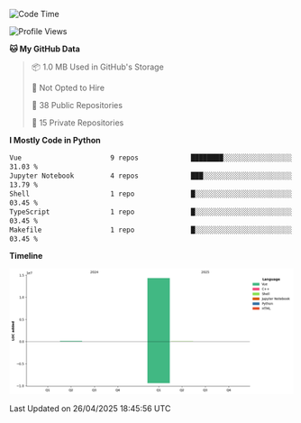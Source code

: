 <!--START_SECTION:waka-->
![Code Time](http://img.shields.io/badge/Code%20Time-134%20hrs%2059%20mins-blue)

![Profile Views](http://img.shields.io/badge/Profile%20Views-55-blue)

**🐱 My GitHub Data** 

> 📦 1.0 MB Used in GitHub's Storage 
 > 
> 🚫 Not Opted to Hire
 > 
> 📜 38 Public Repositories 
 > 
> 🔑 15 Private Repositories 
 > 
**I Mostly Code in Python** 

```text
Vue                      9 repos             ████████░░░░░░░░░░░░░░░░░   31.03 % 
Jupyter Notebook         4 repos             ███░░░░░░░░░░░░░░░░░░░░░░   13.79 % 
Shell                    1 repo              █░░░░░░░░░░░░░░░░░░░░░░░░   03.45 % 
TypeScript               1 repo              █░░░░░░░░░░░░░░░░░░░░░░░░   03.45 % 
Makefile                 1 repo              █░░░░░░░░░░░░░░░░░░░░░░░░   03.45 % 
```



**Timeline**

![Lines of Code chart](https://raw.githubusercontent.com/White1943/White1943/main/assets/bar_graph.png)


 Last Updated on 26/04/2025 18:45:56 UTC
<!--END_SECTION:waka-->
